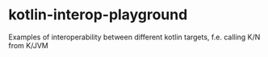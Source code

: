 # kotlin-interop-playground
Examples of interoperability between different kotlin targets, f.e. calling K/N from K/JVM
